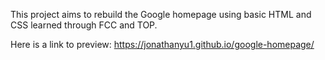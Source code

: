 This project aims to rebuild the Google homepage using basic HTML and CSS learned through FCC and TOP.

Here is a link to preview: https://jonathanyu1.github.io/google-homepage/
